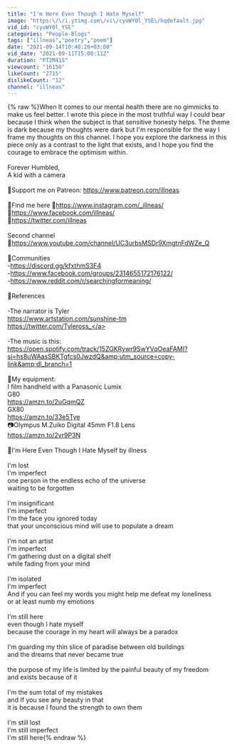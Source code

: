 ```yaml
---
title: "I'm Here Even Though I Hate Myself"
image: "https:\/\/i.ytimg.com\/vi\/cyuWY0l_YSE\/hqdefault.jpg"
vid_id: "cyuWY0l_YSE"
categories: "People-Blogs"
tags: ["illneas","poetry","poem"]
date: "2021-09-14T10:40:26+03:00"
vid_date: "2021-09-11T15:00:11Z"
duration: "PT2M41S"
viewcount: "16156"
likeCount: "2715"
dislikeCount: "12"
channel: "illneas"
---
```

{% raw %}When It comes to our mental health there are no gimmicks to make us feel better. I wrote this piece in the most truthful way I could bear because I think when the subject is that sensitive honesty helps. The theme is dark because my thoughts were dark but I'm responsible for the way I frame my thoughts on this channel. I hope you explore the darkness in this piece only as a contrast to the light that exists, and I hope you find the courage to embrace the optimism within. <br /><br />Forever Humbled,<br />A kid with a camera<br /><br />🔰Support me on Patreon: <a rel="nofollow" target="blank" href="https://www.patreon.com/illneas">https://www.patreon.com/illneas</a><br /><br />🔰Find me here 🔗<a rel="nofollow" target="blank" href="https://www.instagram.com/_illneas/">https://www.instagram.com/_illneas/</a><br />                            🔗<a rel="nofollow" target="blank" href="https://www.facebook.com/illneas/">https://www.facebook.com/illneas/</a><br />                            🔗<a rel="nofollow" target="blank" href="https://twitter.com/illneas">https://twitter.com/illneas</a><br /><br />Second channel<br />🔗<a rel="nofollow" target="blank" href="https://www.youtube.com/channel/UC3urbsMSDr9XmgtnFdWZe_Q">https://www.youtube.com/channel/UC3urbsMSDr9XmgtnFdWZe_Q</a><br /><br />🔰Communities <br />-<a rel="nofollow" target="blank" href="https://discord.gg/kfxthmS3F4">https://discord.gg/kfxthmS3F4</a><br />-<a rel="nofollow" target="blank" href="https://www.facebook.com/groups/2314655172176122/">https://www.facebook.com/groups/2314655172176122/</a><br />-<a rel="nofollow" target="blank" href="https://www.reddit.com/r/searchingformeaning/">https://www.reddit.com/r/searchingformeaning/</a><br /><br />🔰References <br /><br />-The narrator is Tyler<br /><a rel="nofollow" target="blank" href="https://www.artstation.com/sunshine-tm">https://www.artstation.com/sunshine-tm</a><br /><a rel="nofollow" target="blank" href="https://twitter.com/Tyleross_">https://twitter.com/Tyleross_</a><br /><br />-The music is this:<br /><a rel="nofollow" target="blank" href="https://open.spotify.com/track/15ZGKRywr9SwYVqOeaFAMI?si=hs8uWAasSBKTgfcs0JwzdQ&amp;utm_source=copy-link&amp;dl_branch=1">https://open.spotify.com/track/15ZGKRywr9SwYVqOeaFAMI?si=hs8uWAasSBKTgfcs0JwzdQ&amp;utm_source=copy-link&amp;dl_branch=1</a><br /><br />🔰My equipment: <br />I film handheld with a Panasonic Lumix <br />G80<br /><a rel="nofollow" target="blank" href="https://amzn.to/2uGqmQZ">https://amzn.to/2uGqmQZ</a><br />GX80<br /><a rel="nofollow" target="blank" href="https://amzn.to/33e5Tye">https://amzn.to/33e5Tye</a><br />📷Olympus M.Zuiko Digital 45mm F1.8 Lens  <br /><a rel="nofollow" target="blank" href="https://amzn.to/2vr9P3N">https://amzn.to/2vr9P3N</a><br /><br />🔰I'm Here Even Though I Hate Myself by illness<br /><br />I'm lost<br />I'm imperfect <br />one person in the endless echo of the universe <br />waiting to be forgotten<br /><br />I'm insignificant  <br />I'm imperfect <br />I'm the face you ignored today <br />that your unconscious mind will use to populate a dream<br /><br />I'm not an artist<br />I'm imperfect <br />I'm gathering dust on a digital shelf<br />while fading from your mind<br /><br />I'm isolated <br />I'm imperfect<br />And if you can feel my words you might help me defeat my loneliness<br />or at least numb my emotions<br /><br />I'm still here <br />even though I hate myself<br />because the courage in my heart will always be a paradox <br /><br />I'm guarding my thin slice of paradise between old buildings<br />and the dreams that never became true<br /><br />the purpose of my life is limited by the painful beauty of my freedom<br />and exists because of it<br /><br />I'm the sum total of my mistakes <br />and If you see any beauty in that <br />it is because I found the strength to own them  <br /><br />I'm still lost <br />I'm still imperfect<br />I'm still here{% endraw %}
